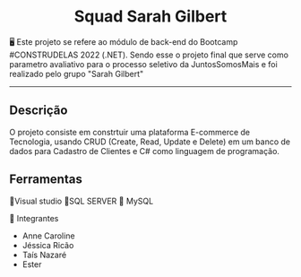 
<h1 align="center">Squad Sarah Gilbert</h1>


<p align=“center”>🖥  Este projeto se refere ao módulo de back-end do Bootcamp #CONSTRUDELAS 2022 (.NET).
  Sendo esse o projeto final que serve como parametro avaliativo para o processo seletivo da JuntosSomosMais e foi realizado pelo grupo "Sarah Gilbert" </p>
<hr>


<h2> Descrição </h2

## O projeto consiste em constrtuir uma plataforma E-commerce de Tecnologia, usando CRUD (Create, Read, Update e Delete) em um banco de dados para Cadastro de Clientes e C# como linguagem de programação.
## Ferramentas

📌Visual studio
📌SQL SERVER
📌 MySQL




📌 Integrantes
- Anne Caroline
- Jéssica Ricão
- Taís Nazaré
- Ester


